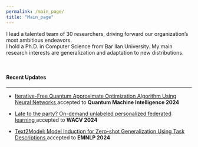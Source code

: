 ```yaml
---
permalink: /main_page/
title: "Main_page"
---
```

I lead a talented team of 30 researchers, driving forward our organization’s most ambitious endeavors.
<br>
I hold a Ph.D. in Computer Science from Bar Ilan University. 
My main research interests are generalization and adaptation to new distributions.

<br>
<h4>Recent Updates</h4>
<hr>

<ul><li><a href="https://link.springer.com/article/10.1007/s42484-024-00159-y"> Iterative-Free Quantum Approximate Optimization Algorithm Using Neural Networks </a> accepted to <strong>Quantum Machine Intelligence 2024</strong></li></ul>

<ul><li><a href="https://openaccess.thecvf.com/content/WACV2024/html/Amosy_Late_to_the_Party_On-Demand_Unlabeled_Personalized_Federated_Learning_WACV_2024_paper.html"> Late to the party? On-demand unlabeled personalized federated learning </a> accepted to <strong>WACV 2024</strong></li></ul>

<ul><li><a href="https://arxiv.org/abs/2210.15182"> Text2Model: Model Induction for Zero-shot Generalization Using Task Descriptions </a> accepted to <strong>EMNLP 2024</strong></li></ul>
